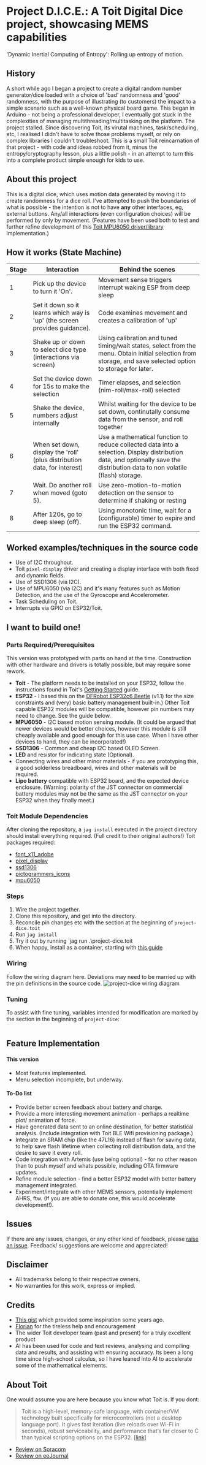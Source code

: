 # Project D.I.C.E.: A Toit Digital Dice project, showcasing MEMS capabilities
'Dynamic Inertial Computing of Entropy': Rolling up entropy of motion.

## History
A short while ago I began a project to create a digital random number
generator/dice loaded with a choice of 'bad' randomness and 'good'
randomness, with the purpose of illustrating (to customers) the impact
to a simple scenario such as a well-known physical board game.  This began
in Arduino - not being a professional developer, I eventually got stuck
in the complexities of managing multithreading/multitasking on the platform.
The project stalled.  Since discovering Toit, its virutal machines,
task/scheduling, etc, I realised I didn't have to solve those problems
myself, or rely on complex libraries I couldn't troubleshoot.  This is
a small Toit reincarnation of that project - with code and ideas robbed
from it, minus the entropy/cryptography lesson, plus a little polish -
in an attempt to turn this into a complete product simple enough for
kids to use.

## About this project
This is a digital dice, which uses motion data generated by moving it
to create randomness for a dice roll. I've attempted to push the
boundaries of what is possible - the intention is not to have **any**
other interfaces, eg, external buttons.  Any/all interactions (even
configuration choices) will be performed by only by movement.  (Features
have been used both to test and further refine development of this
[Toit MPU6050 driver/library](https://www.github.com/milkmansson/toit-mpu6050)
implementation.)

## How it works (State Machine)
| Stage | Interaction | Behind the scenes |
| - | - | - |
| 1 | Pick up the device to turn it 'On'. | Movement sense triggers interrupt waking ESP from deep sleep |
| 2 | Set it down so it learns which way is 'up' (the screen provides guidance). | Code examines movement and creates a calibration of 'up' |
| 3 | Shake up or down to select dice type (interactions via screen) | Using calibration and tuned timing/wait states, select from the menu. Obtain initial selection from storage, and save selected option to storage for later. |
| 4 | Set the device down for 15s to make the selection | Timer elapses, and selection (nim-roll/max-roll) selected |
| 5 | Shake the device, numbers adjust internally | Whilst waiting for the device to be set down, continutally consume data from the sensor, and roll together |
| 6 | When set down, display the 'roll' (plus distribution data, for interest) | Use a mathematical function to reduce collected data into a selection.  Display distribution data, and optionally save the distribution data to non volatile (flash) storage. |
| 7 | Wait.  Do another roll when moved (goto 5). | Use zero-motion-to-motion detection on the sensor to determine if shaking or resting |
| 8 | After 120s, go to deep sleep (off).  | Using monotonic time, wait for a (configurable) timer to expire and run the ESP32 command. |

## Worked examples/techniques in the source code
- Use of I2C throughout.
- Toit `pixel-display` driver and creating a display interface with both
  fixed and dynamic fields.
- Use of SSD1306 (via I2C).
- Use of MPU6050 (via I2C) and it's many features such as Motion Detection,
  and the use of the Gyroscope and Accelerometer.
- Task Scheduling on Toit.
- Interrupts via GPIO on ESP32/Toit.

## I want to build one!

### Parts Required/Prerequisites
This version was prototyped with parts on hand at the time.  Construction with
other hardware and drivers is totally possible, but may require some rework.
- **Toit** - The platform needs to be installed on your ESP32, follow the
  instructions found in Toit's [Getting Started](https://docs.toit.io/getstarted)
  guide.
- **ESP32** - I based this on the [DFRobot ESP32c6
  Beetle](https://wiki.dfrobot.com/SKU_DFR1117_Beetle_ESP32_C6) (v1.1) for the
  size constraints and (very) basic battery management built-in.)  Other Toit
  capable ESP32 modules will be compatible, however pin numbers may need to
  change.  See the guide below.
- **MPU6050** - I2C based motion sensing module.  (It could be argued that newer
  devices would be better choices, however this module is still cheaply
  available and good enough for this use case.  When I have other devices to
  hand, they can be incorporated!)
- **SSD1306** - Common and cheap I2C based OLED Screen.
- **LED** and resistor for indicating state (Optional).
- Connecting wires and other minor materials - if you are prototyping this, a
  good solderless breadboard, wires and other materials will be required.
- **Lipo battery** compatible with ESP32 board, and the expected device
  enclosure.  (Warning: polarity of the JST connector on commercial battery
  modules may not be the same as the JST connector on your ESP32 when
  they finally meet.)

### Toit Module Dependencies
After cloning the repository, a `jag install` executed in the project directory
should install everything required.  (Full credit to their original authors!)
Toit packages required:
- [font_x11_adobe](https://github.com/toitlang/pkg-font-x11-adobe)
- [pixel_display](https://github.com/toitware/toit-pixel-display)
- [ssd1306](https://github.com/toitware/toit-ssd1306)
- [pictogrammers_icons](https://github.com/toitware/toit-icons-pictogrammers)
- [mpu6050](https://github.com/milkmansson/toit-mpu6050)

### Steps
1. Wire the project together.
2. Clone this repository, and get into the directory.
3. Reconcile pin changes etc with the section at the beginning of
   `project-dice.toit`
4. Run `jag install`
5. Try it out by running `jag run .\project-dice.toit
6. When happy, install as a container, starting with [this
   guide](https://docs.toit.io/tutorials/containers)

### Wiring
Follow the wiring diagram here.  Deviations may need to be married up with the
pin definitions in the source code.
![project-dice wiring diagram](images/wiring.jpg)

### Tuning
To assist with fine tuning, variables intended for modification are marked by
the section in the beginning of `project-dice`:
```

```

## Feature Implementation

#### This version
- Most features implemented.
- Menu selection incomplete, but underway.

#### To-Do list
- Provide better screen feedback about battery and charge.
- Provide a more interesting movement animation - perhaps a realtime plot/
  animation of force.
- Have generated data sent to an online destination, for better statistical
  analysis.  (Include integration with Toit BLE Wifi provisioning package.)
- Integrate an SRAM chip (like the 47L16) instead of flash for saving data, to
  help save flash lifetime when collecting roll distribution data, and the
  desire to save it every roll.
- Code integration with Artemis (use being optional) - for no other reason than
  to push myself and whats possible, including OTA firmware updates.
- Refine module selection - find a better ESP32 model with better battery
  management integrated.
- Experiment/integrate with other MEMS sensors, potentially implement AHRS, ftw.
  (If you are able to donate one, this would accelerate development!).

## Issues
If there are any issues, changes, or any other kind of feedback, please
[raise an issue](https://github.com/milkmansson/project-dice/issues). Feedback/
suggestions are welcome and appreciated!

## Disclaimer
- All trademarks belong to their respective owners.
- No warranties for this work, express or implied.

## Credits
- [This gist](https://gist.github.com/bloc97/b55f684d17edd8f50df8e918cbc00f94)
  which provided some inspiration some years ago.
- [Florian](https://github.com/floitsch) for the tireless help and encouragement
- The wider Toit developer team (past and present) for a truly excellent product
- AI has been used for code and text reviews, analysing and compiling data and
  results, and assisting with ensuring accuracy.  Its been a long time since
  high-school calculus, so I have leaned into AI to accelerate some of the
  mathematical elements.

## About Toit
One would assume you are here because you know what Toit is.  If you dont:
> Toit is a high-level, memory-safe language, with container/VM technology built
> specifically for microcontrollers (not a desktop language port). It gives fast
> iteration (live reloads over Wi-Fi in seconds), robust serviceability, and
> performance that’s far closer to C than typical scripting options on the
> ESP32. [[link](https://toitlang.org/)]
- [Review on Soracom](https://soracom.io/blog/internet-of-microcontrollers-made-easy-with-toit-x-soracom/)
- [Review on eeJournal](https://www.eejournal.com/article/its-time-to-get-toit)
